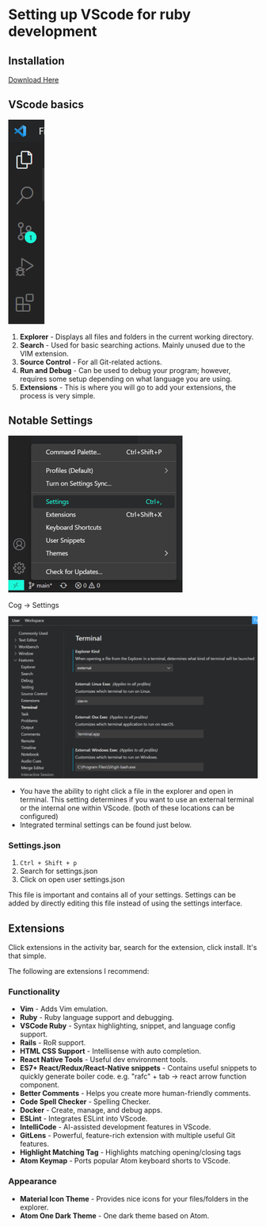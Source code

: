 # Setting up VScode for ruby development

## Installation

[Download Here](https://code.visualstudio.com/Download)

## VScode basics

![Activity Bar](activity-bar.PNG)

1. **Explorer** - Displays all files and folders in the current working directory.
2. **Search** - Used for basic searching actions. Mainly unused due to the VIM extension.
3. **Source Control** - For all Git-related actions.
4. **Run and Debug** - Can be used to debug your program; however, requires some setup depending on what language you are using.
5. **Extensions** - This is where you will go to add your extensions, the process is very simple.

## Notable Settings

![Settings Location](setting-loc.PNG)

Cog -> Settings

![Terminal Settings](terminal-settings.PNG)

- You have the ability to right click a file in the explorer and open in terminal. This setting determines if you want to use an external terminal or the internal one within VScode. (both of these locations can be configured)
- Integrated terminal settings can be found just below. 

### Settings.json

1. `Ctrl + Shift + p`
2. Search for settings.json
3. Click on open user settings.json

This file is important and contains all of your settings. Settings can be added by directly editing this file instead of using the settings interface.

## Extensions

Click extensions in the activity bar, search for the extension, click install. It's that simple.

The following are extensions I recommend:

### Functionality

- **Vim** - Adds Vim emulation.
- **Ruby** - Ruby language support and debugging.
- **VSCode Ruby** - Syntax highlighting, snippet, and language config support.
- **Rails** - RoR support.
- **HTML CSS Support** - Intellisense with auto completion.
- **React Native Tools** - Useful dev environment tools.
- **ES7+ React/Redux/React-Native snippets** - Contains useful snippets to quickly generate boiler code. e.g. "rafc" + tab -> react arrow function component.
- **Better Comments** - Helps you create more human-friendly comments.
- **Code Spell Checker** - Spelling Checker.
- **Docker** - Create, manage, and debug apps.
- **ESLint** - Integrates ESLint into VScode.
- **IntelliCode** - AI-assisted development features in VScode.
- **GitLens** - Powerful, feature-rich extension with multiple useful Git features.
- **Highlight Matching Tag** - Highlights matching opening/closing tags
- **Atom Keymap** - Ports popular Atom keyboard shorts to VScode.

### Appearance

- **Material Icon Theme** - Provides nice icons for your files/folders in the explorer.
- **Atom One Dark Theme** - One dark theme based on Atom.
